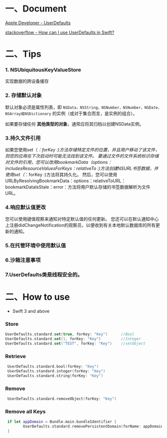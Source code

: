 

# 一、Document

[Apple Developer - UserDefaults](https://developer.apple.com/documentation/foundation/userdefaults)

[stackoverflow - How can I use UserDefaults in Swift?](https://stackoverflow.com/questions/31203241/how-can-i-use-userdefaults-in-swift)



# 二、Tips

### 1. NSUbiquitousKeyValueStore

实现数据的跨设备缓存

### 2. 存储默认对象

默认对象必须是属性列表，即 `NSData，NSString，NSNumber，NSNumber，NSDate，NSArray或NSDictionary` 的实例（或对于集合而言，是实例的组合）。 

如果要存储任何 **其他类型的对象**，通常应将其归档以创建NSData实例。

### 3.持久文件引用

如果您使用set（_：forKey :)方法存储特定文件的位置，并且用户移动了该文件，则您的应用在下次启动时可能无法找到该文件。 要通过文件的文件系统标识存储对文件的引用，您可以改用bookmarkData（options：includesResourceValuesForKeys：relativeTo :)方法创建NSURL书签数据，并使用set（_：forKey :)方法将其持久化。 然后，您可以使用URLByResolvingBookmarkData：options：relativeToURL：bookmarkDataIsStale：error：方法将用户默认存储的书签数据解析为文件URL。

### 4.响应默认值更改

您可以使用键值观察来通知对特定默认值的任何更新。 您还可以在默认通知中心上注册didChangeNotification的观察员，以便收到有关本地默认数据库的所有更新的通知。

### 5.在托管环境中使用默认值

### 6.沙箱注意事项

### 7.UserDefaults类是线程安全的。



# 二、How to use

* Swift 3 and above

### Store

```swift
UserDefaults.standard.set(true, forKey: "Key")      //Bool
UserDefaults.standard.set(1, forKey: "Key")         //Integer
UserDefaults.standard.set("TEST", forKey: "Key")    //setObject
```

### Retrieve

```swift
 UserDefaults.standard.bool(forKey: "Key")
 UserDefaults.standard.integer(forKey: "Key")
 UserDefaults.standard.string(forKey: "Key")
```

### Remove

```swift
 UserDefaults.standard.removeObject(forKey: "Key")
```

### Remove all Keys

```swift
 if let appDomain = Bundle.main.bundleIdentifier {
		UserDefaults.standard.removePersistentDomain(forName: appDomain)
 }
```







